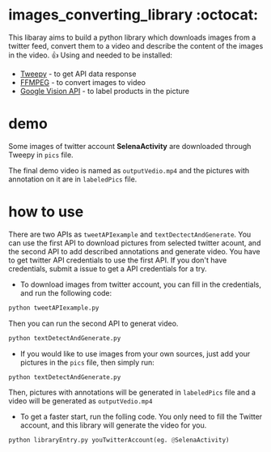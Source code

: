 # images_converting_library :octocat:

This libaray aims to build a python library which downloads images from a twitter feed, convert them to a video and describe the content of the images in the video. :+1:
Using and needed to be installed:
  - [Tweepy](http://docs.tweepy.org/en/v3.5.0/)  - to get API data response
  - [FFMPEG](https://www.ffmpeg.org/) - to convert images to video
  - [Google Vision API](https://cloud.google.com/vision/) - to label products in the picture


# demo 
Some images of twitter account **SelenaActivity** are downloaded through Tweepy in ```pics``` file.

The final demo video is named as ```outputVedio.mp4``` and the pictures with annotation on it are in  ```labeledPics``` file.



# how to use
There are two APIs as ```tweetAPIexample``` and ```textDectectAndGenerate```. You can use the first API to download pictures from selected twitter acount, and the second API to add described annotations and generate video. You have to get twitter API credentials to use the first API. If you don't have credentials, submit a issue to get a API credentials for a try. 


* To download images from twitter account, you can fill in the credentials, and run the following code:
```python
python tweetAPIexample.py
```
  Then you can run the second API to generat video. 
```python
python textDetectAndGenerate.py
```
* If you would like to use images from your own sources, just add your pictures in the ```pics``` file, then simply run:
```python
python textDetectAndGenerate.py
```
  Then, pictures with annotations will be generated in ```labeledPics``` file and a video will be generated as ```outputVedio.mp4```
  
* To get a faster start, run the folling code. You only need to fill the Twitter account, and this library will generate the video for you.  
```python
python libraryEntry.py youTwitterAccount(eg. @SelenaActivity)
```
 


